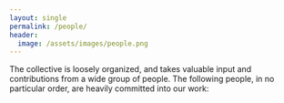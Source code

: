 ```yaml
---
layout: single
permalink: /people/
header:
  image: /assets/images/people.png
---
```

The collective is loosely organized, and takes valuable input and contributions from a wide group of people. The following people, in no particular order, are heavily committed into our work:

